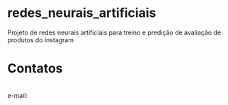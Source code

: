 # redes_neurais_artificiais
Projeto de redes neurais artificiais para treino e predição de avaliação de produtos do instagram

# Contatos #
<br>
e-mail: 